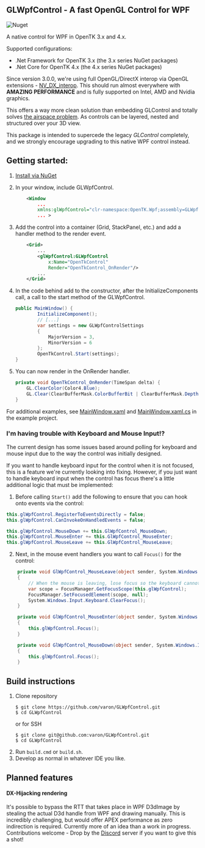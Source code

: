 ## GLWpfControl - A fast OpenGL Control for WPF
![Nuget](https://img.shields.io/nuget/v/OpenTK.GLWpfControl.svg?color=green)

A native control for WPF in OpenTK 3.x and 4.x.

Supported configurations:
- .Net Framework for OpenTK 3.x (the 3.x series NuGet packages)
- .Net Core for OpenTK 4.x (the 4.x series NuGet packages)

Since version 3.0.0, we're using full OpenGL/DirectX interop via OpenGL extensions - [NV_DX_interop](https://www.khronos.org/registry/OpenGL/extensions/NV/WGL_NV_DX_interop.txt). This should run almost everywhere with **AMAZING PERFORMANCE** and is fully supported on Intel, AMD and Nvidia graphics.

This offers a way more clean solution than embedding GLControl and totally solves [the airspace problem](https://stackoverflow.com/questions/8006092/controls-dont-show-over-winforms-host). As controls can be layered, nested and structured over your 3D view.

This package is intended to supercede the legacy *GLControl* completely, and we strongly encourage upgrading to this native WPF control instead.

## Getting started:

1. [Install via NuGet](https://www.nuget.org/packages/OpenTK.GLWpfControl)
2. In your window, include GLWpfControl.
    ```XML
        <Window 
            ...
            xmlns:glWpfControl="clr-namespace:OpenTK.Wpf;assembly=GLWpfControl"
            ... >    
    ```
3. Add the control into a container (Grid, StackPanel, etc.) and add a handler method to the render event.

    ```XML
        <Grid>
            ...
            <glWpfControl:GLWpfControl 
                x:Name="OpenTkControl" 
                Render="OpenTkControl_OnRender"/>
            ...
        </Grid>
    ```
4. In the code behind add to the constructor, after the InitializeComponents call, a call to the start method of the GLWpfControl.
    ```CS
    public MainWindow() {
            InitializeComponent();
            // [...]
            var settings = new GLWpfControlSettings
            {
                MajorVersion = 3,
                MinorVersion = 6
            };
            OpenTkControl.Start(settings);
    }
    ```
5. You can now render in the OnRender handler.
    ```CS
    private void OpenTkControl_OnRender(TimeSpan delta) {
        GL.ClearColor(Color4.Blue);
        GL.Clear(ClearBufferMask.ColorBufferBit | ClearBufferMask.DepthBufferBit);
    }
    ```
For additional examples, see [MainWindow.xaml](https://github.com/opentk/GLWpfControl/blob/master/src/Example/MainWindow.xaml) and [MainWindow.xaml.cs](https://github.com/opentk/GLWpfControl/blob/master/src/Example/MainWindow.xaml.cs) in the example project.

### I'm having trouble with Keyboard and Mouse Input!?

The current design has some issues based around polling for keyboard and mouse input due to the way the control was initially designed.

If you want to handle keyboard input for the control when it is not focused, this is a feature we're currently looking into fixing. However, if you just want to handle keyboard input when the control has focus there's a little additional logic that must be implemented:

1. Before calling `Start()` add the following to ensure that you can hook onto events via the control:

```csharp
this.glWpfControl.RegisterToEventsDirectly = false;
this.glWpfControl.CanInvokeOnHandledEvents = false;

this.glWpfControl.MouseDown += this.GlWpfControl_MouseDown;
this.glWpfControl.MouseEnter += this.GlWpfControl_MouseEnter;
this.glWpfControl.MouseLeave += this.GlWpfControl_MouseLeave;
```

2. Next, in the mouse event handlers you want to call `Focus()` for the control:

```csharp
    private void GlWpfControl_MouseLeave(object sender, System.Windows.Input.MouseEventArgs e)
    {
        // When the mouse is leaving, lose focus so the keyboard cannot invoke events.
        var scope = FocusManager.GetFocusScope(this.glWpfControl);
        FocusManager.SetFocusedElement(scope, null);
        System.Windows.Input.Keyboard.ClearFocus();
    }

    private void GlWpfControl_MouseEnter(object sender, System.Windows.Input.MouseEventArgs e)
    {
        this.glWpfControl.Focus();
    }

    private void GlWpfControl_MouseDown(object sender, System.Windows.Input.MouseButtonEventArgs e)
    {
        this.glWpfControl.Focus();
    }
```

## Build instructions

1. Clone repository 
    ```shell
    $ git clone https://github.com/varon/GLWpfControl.git
    $ cd GLWpfControl
    ```
    or for SSH 
    ```shell
    $ git clone git@github.com:varon/GLWpfControl.git
    $ cd GLWpfControl
    ```
2. Run `build.cmd` or `build.sh`.
3. Develop as normal in whatever IDE you like.


## Planned features

#### DX-Hijacking rendering

It's possible to bypass the RTT that takes place in WPF D3dImage by stealing the actual D3d handle from WPF and drawing manually. This is incredibly challenging, but would offer APEX performance as zero indirection is required. Currently more of an idea than a work in progress. Contributions welcome - Drop by the [Discord](https://discord.gg/6HqD48s) server if you want to give this a shot!
